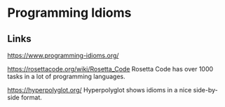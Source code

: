 # Programming Idioms

## Links

https://www.programming-idioms.org/

https://rosettacode.org/wiki/Rosetta_Code
Rosetta Code has over 1000 tasks in a lot of programming languages.

https://hyperpolyglot.org/
Hyperpolyglot shows idioms in a nice side-by-side format.
